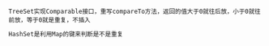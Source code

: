 ```
TreeSet实现Comparable接口，重写compareTo方法，返回的值大于0就往后放，小于0就往前放，等于0就是重复，不插入
```

~~~java
HashSet是利用Map的键来判断是不是重复
~~~

